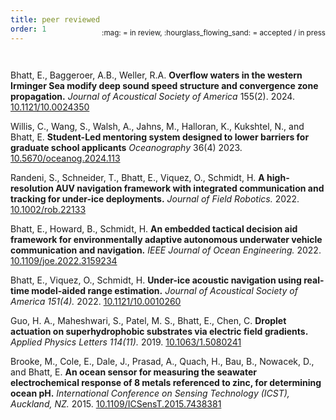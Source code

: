 ```yaml
---
title: peer reviewed
order: 1
---
```


<div style="position:relative; bottom:2.7em; text-align: right"> <sub> :mag: = in review, :hourglass_flowing_sand: = accepted / in press </sub> </div>

Bhatt, E., Baggeroer, A.B., Weller, R.A.
**Overflow waters in the western Irminger Sea modify deep sound speed structure and convergence zone propagation.**
_Journal of Acoustical Society of America_ 155(2).
2024.
[10.1121/10.0024350](https://doi.org/10.1121/10.0024350)

Willis, C., Wang, S., Walsh, A., Jahns, M., Halloran, K., Kukshtel, N., and Bhatt, E. 
**Student-Led mentoring system designed to lower barriers for graduate school applicants**
_Oceanography_ 36(4)
2023.
[10.5670/oceanog.2024.113](https://doi.org/10.5670/oceanog.2024.113)

Randeni, S., Schneider, T., Bhatt, E., Viquez, O., Schmidt, H.
**A high-resolution AUV navigation framework with integrated communication and tracking for under-ice deployments.**
_Journal of Field Robotics._
2022.
[10.1002/rob.22133](http://doi.org/10.1002/rob.22133)

Bhatt, E., Howard, B., Schmidt, H.
**An embedded tactical decision aid framework for environmentally adaptive autonomous underwater vehicle communication and navigation.**
_IEEE Journal of Ocean Engineering._
2022.
[10.1109/joe.2022.3159234](https://doi.org/10.1109/joe.2022.3159234)

Bhatt, E., Viquez, O., Schmidt, H.
**Under-ice acoustic navigation using real-time model-aided range estimation.**
_Journal of Acoustical Society of America 151(4)._
2022.
[10.1121/10.0010260](https://doi.org/10.1121/10.0010260)

Guo, H. A., Maheshwari, S., Patel, M. S., Bhatt, E., Chen, C.
**Droplet actuation on superhydrophobic substrates via electric field gradients.**
_Applied Physics Letters 114(11)._ 
2019.
[10.1063/1.5080241](https://doi.org/10.1063/1.5080241)

Brooke, M., Cole, E., Dale, J., Prasad, A., Quach, H., Bau, B., Nowacek, D., and Bhatt, E.
**An ocean sensor for measuring the seawater electrochemical response of 8 metals referenced to zinc, for determining ocean pH.**
_International Conference on Sensing Technology (ICST), Auckland, NZ._
2015.
[10.1109/ICSensT.2015.7438381](https://doi.org/10.1109/ICSensT.2015.7438381)